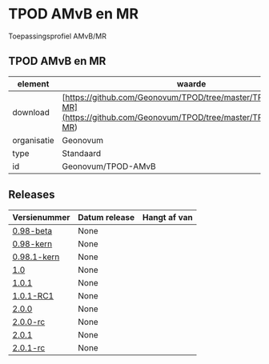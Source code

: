 # TPOD AMvB en MR

Toepassingsprofiel AMvB/MR

## TPOD AMvB en MR

|element|waarde|
|-----|------|
| download  | [https://github.com/Geonovum/TPOD/tree/master/TPOD%20AMvB-MR](<https://github.com/Geonovum/TPOD/tree/master/TPOD%20AMvB-MR>)|
| organisatie  |Geonovum|
| type  |Standaard|
| id  |Geonovum/TPOD-AMvB|

## Releases

|Versienummer|Datum release|Hangt af van
|-------|-------|-----|
| [0.98-beta](<https://github.com/Geonovum/TPOD/blob/master/TPOD AMvB-MR/TPOD AMVB-MR v0.98-beta.pdf>)|None||
| [0.98-kern](<https://github.com/Geonovum/TPOD/blob/master/TPOD AMvB-MR/TPOD AMvB-MR v0.98-kern.pdf>)|None||
| [0.98.1-kern](<https://github.com/Geonovum/TPOD/blob/master/TPOD AMvB-MR/TPOD AMvB-MR v0.98.1-kern.pdf>)|None||
| [1.0](<https://github.com/Geonovum/TPOD/blob/master/TPOD AMvB-MR/TPOD AMvB en MR v1.0.pdf>)|None||
| [1.0.1](<https://github.com/Geonovum/TPOD/blob/master/TPOD AMvB-MR/TPOD AMvB en MR v1.0.1.pdf>)|None||
| [1.0.1-RC1](<https://github.com/Geonovum/TPOD/blob/master/TPOD AMvB-MR/TPOD AMvB en MR v1.0.1-RC1.pdf>)|None||
| [2.0.0](<https://github.com/Geonovum/TPOD/blob/master/TPOD AMvB-MR/TPOD_AMvB_en_MR_v2.0.0.pdf>)|None||
| [2.0.0-rc](<https://github.com/Geonovum/TPOD/blob/master/TPOD AMvB-MR/TPOD_AMvB_en_MR_v2.0.0-rc.pdf>)|None||
| [2.0.1](<https://github.com/Geonovum/TPOD/blob/master/TPOD AMvB-MR/TPOD_AMvB_en_MR_v2.0.1.pdf>)|None||
| [2.0.1-rc](<https://github.com/Geonovum/TPOD/blob/master/TPOD AMvB-MR/TPOD_AMvB_en_MR_v2.0.1-rc.pdf>)|None||

